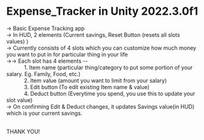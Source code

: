 # Expense_Tracker in Unity 2022.3.0f1

-> Basic Expense Tracking app <br>
-> In HUD, 2 elements (Current savings, Reset Button (resets all slots values) )<br>
-> Currently consists of 4 slots which you can customize how much money you want to put in for particular thing in your life<br>
->-> Each slot has 4 elements --<br>
 &emsp;&emsp;&emsp;                 1. Item name (particular thing/category to put some portion of your salary. Eg. Family, Food, etc.)<br>
 &emsp;&emsp;&emsp;                 2. Item value (amount you want to limit from your salary)<br>
 &emsp;&emsp;&emsp;                 3. Edit button (To edit existing Item name & value)<br>
 &emsp;&emsp;&emsp;                 4. Deduct button (Everytime you spend, you use this to update your slot value)<br>
-> On confirming Edit & Deduct changes, it updates Savings value(in HUD) which is your current savings.<br><br>

THANK YOU!
